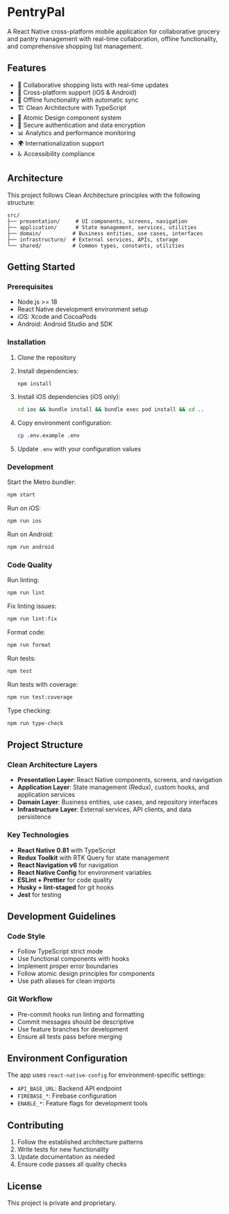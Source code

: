 # PentryPal

A React Native cross-platform mobile application for collaborative grocery and pantry management with real-time collaboration, offline functionality, and comprehensive shopping list management.

## Features

- 🛒 Collaborative shopping lists with real-time updates
- 📱 Cross-platform support (iOS & Android)
- 🔄 Offline functionality with automatic sync
- 🏗️ Clean Architecture with TypeScript
- 🎨 Atomic Design component system
- 🔐 Secure authentication and data encryption
- 📊 Analytics and performance monitoring
- 🌍 Internationalization support
- ♿ Accessibility compliance

## Architecture

This project follows Clean Architecture principles with the following structure:

```
src/
├── presentation/     # UI components, screens, navigation
├── application/      # State management, services, utilities
├── domain/          # Business entities, use cases, interfaces
├── infrastructure/  # External services, APIs, storage
└── shared/          # Common types, constants, utilities
```

## Getting Started

### Prerequisites

- Node.js >= 18
- React Native development environment setup
- iOS: Xcode and CocoaPods
- Android: Android Studio and SDK

### Installation

1. Clone the repository
2. Install dependencies:

   ```bash
   npm install
   ```

3. Install iOS dependencies (iOS only):

   ```bash
   cd ios && bundle install && bundle exec pod install && cd ..
   ```

4. Copy environment configuration:

   ```bash
   cp .env.example .env
   ```

5. Update `.env` with your configuration values

### Development

Start the Metro bundler:

```bash
npm start
```

Run on iOS:

```bash
npm run ios
```

Run on Android:

```bash
npm run android
```

### Code Quality

Run linting:

```bash
npm run lint
```

Fix linting issues:

```bash
npm run lint:fix
```

Format code:

```bash
npm run format
```

Run tests:

```bash
npm test
```

Run tests with coverage:

```bash
npm run test:coverage
```

Type checking:

```bash
npm run type-check
```

## Project Structure

### Clean Architecture Layers

- **Presentation Layer**: React Native components, screens, and navigation
- **Application Layer**: State management (Redux), custom hooks, and application services
- **Domain Layer**: Business entities, use cases, and repository interfaces
- **Infrastructure Layer**: External services, API clients, and data persistence

### Key Technologies

- **React Native 0.81** with TypeScript
- **Redux Toolkit** with RTK Query for state management
- **React Navigation v6** for navigation
- **React Native Config** for environment variables
- **ESLint + Prettier** for code quality
- **Husky + lint-staged** for git hooks
- **Jest** for testing

## Development Guidelines

### Code Style

- Follow TypeScript strict mode
- Use functional components with hooks
- Implement proper error boundaries
- Follow atomic design principles for components
- Use path aliases for clean imports

### Git Workflow

- Pre-commit hooks run linting and formatting
- Commit messages should be descriptive
- Use feature branches for development
- Ensure all tests pass before merging

## Environment Configuration

The app uses `react-native-config` for environment-specific settings:

- `API_BASE_URL`: Backend API endpoint
- `FIREBASE_*`: Firebase configuration
- `ENABLE_*`: Feature flags for development tools

## Contributing

1. Follow the established architecture patterns
2. Write tests for new functionality
3. Update documentation as needed
4. Ensure code passes all quality checks

## License

This project is private and proprietary.
